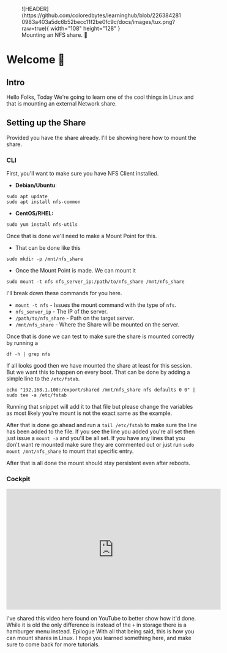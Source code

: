<figure markdown="span">
![HEADER](https://github.com/coloredbytes/learninghub/blob/2263842810983a403a5dc6b52becc11f2be0fc9c/docs/images/tux.png?raw=true){ width="108" height="128" }
<figcaption> Mounting an NFS share. 🚀 </figcaption>
</figure>


# Welcome :wave:


## Intro

Hello Folks, Today We're going to learn one of the cool things in Linux and that is mounting an external Network share.


## Setting up the Share

Provided you have the share already. I'll be showing here how to mount the share.

### CLI

First, you'll want to make sure you have NFS Client installed.

- **Debian/Ubuntu**:

```shell
sudo apt update
sudo apt install nfs-common
```

- **CentOS/RHEL:**

```shell
sudo yum install nfs-utils
```

Once that is done we'll need to make a Mount Point for this.

- That can be done like this

```shell
sudo mkdir -p /mnt/nfs_share
```
- Once the Mount Point is made. We can mount it

```shell
sudo mount -t nfs nfs_server_ip:/path/to/nfs_share /mnt/nfs_share
```
I'll break down these commands for you here.

- `mount -t nfs` - Issues the mount command with the type of `nfs`.
- `nfs_server_ip` - The IP of the server.
- `/path/to/nfs_share` - Path on the target server.
- `/mnt/nfs_share` - Where the Share will be mounted on the server.

Once that is done we can test to make sure the share is mounted correctly by running a

```shell
df -h | grep nfs
```
If all looks good then we have mounted the share at least for this session. But we want this to happen on every boot. That can be done by adding a simple line to the `/etc/fstab`.

```shell
echo "192.168.1.100:/export/shared /mnt/nfs_share nfs defaults 0 0" | sudo tee -a /etc/fstab
```

Running that snippet will add it to that file but please change the variables as most likely you're mount is not the exact same as the example.

After that is done go ahead and run a `tail /etc/fstab` to make sure the line has been added to the file. If you see the line you added you're all set then just issue a `mount -a` and you'll be all set. If you have any lines that you don't want re mounted make sure they are commented out or just run `sudo mount /mnt/nfs_share` to mount that specific entry.

After that is all done the mount should stay persistent even after reboots.

### Cockpit

<iframe width="560" height="315" src="https://www.youtube.com/embed/PGCBda3Le9Y?si=ccmR-BPg5JssM-1Q" title="YouTube video player" frameborder="0" allow="accelerometer; autoplay; clipboard-write; encrypted-media; gyroscope; picture-in-picture; web-share" referrerpolicy="strict-origin-when-cross-origin" allowfullscreen></iframe>

I've shared this video here found on YouTube to better show how it'd done. While it is old the only difference is instead of the `+` in storage there is a hamburger menu instead.
Epilogue
With all that being said, this is how you can mount shares in Linux. I hope you learned something here, and make sure to come back for more tutorials.









